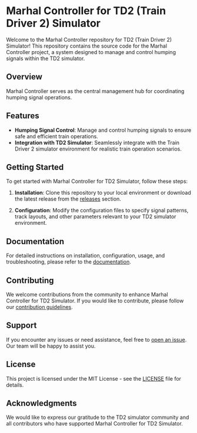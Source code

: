 # Marhal Controller for TD2 (Train Driver 2) Simulator

Welcome to the Marhal Controller repository for TD2 (Train Driver 2) Simulator! This repository contains the source code for the Marhal Controller project, a system designed to manage and control humping signals within the TD2 simulator.

## Overview

Marhal Controller serves as the central management hub for coordinating humping signal operations.

## Features

- **Humping Signal Control**: Manage and control humping signals to ensure safe and efficient train operations.
- **Integration with TD2 Simulator**: Seamlessly integrate with the Train Driver 2 simulator environment for realistic train operation scenarios.

## Getting Started

To get started with Marhal Controller for TD2 Simulator, follow these steps:

1. **Installation**: Clone this repository to your local environment or download the latest release from the [releases](https://github.com/username/marhal-controller/releases) section.

2. **Configuration**: Modify the configuration files to specify signal patterns, track layouts, and other parameters relevant to your TD2 simulator environment.

## Documentation

For detailed instructions on installation, configuration, usage, and troubleshooting, please refer to the [documentation](docs/README.md).

## Contributing

We welcome contributions from the community to enhance Marhal Controller for TD2 Simulator. If you would like to contribute, please follow our [contribution guidelines](CONTRIBUTING.md).

## Support

If you encounter any issues or need assistance, feel free to [open an issue](https://github.com/username/marhal-controller/issues). Our team will be happy to assist you.

## License

This project is licensed under the MIT License - see the [LICENSE](LICENSE) file for details.

## Acknowledgments

We would like to express our gratitude to the TD2 simulator community and all contributors who have supported Marhal Controller for TD2 Simulator.
